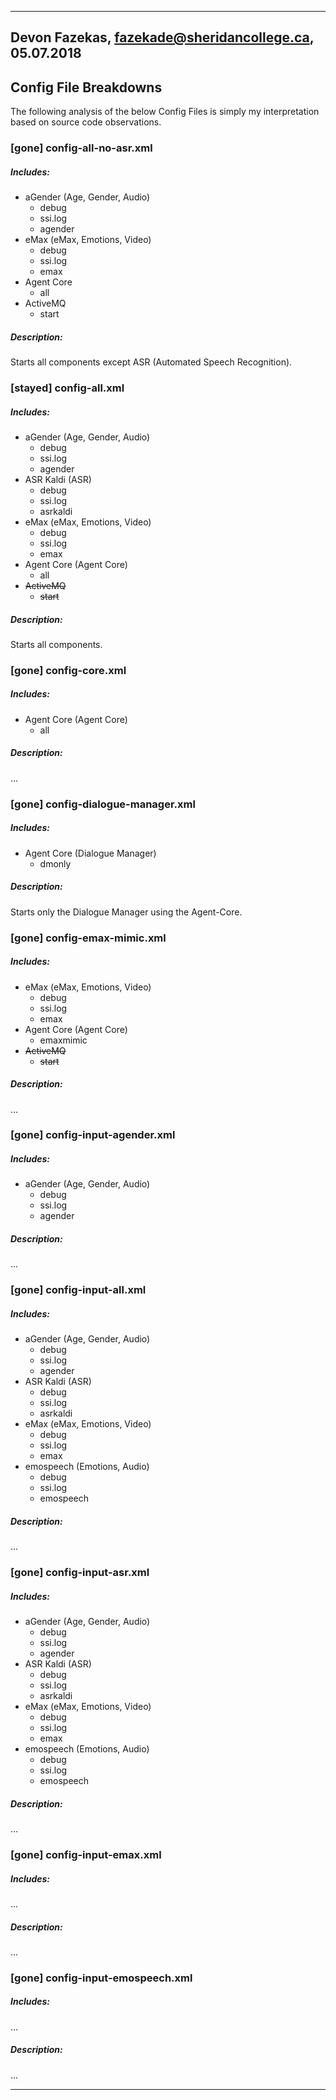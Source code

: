 -------------------------------------------------
Devon Fazekas, <fazekade@sheridancollege.ca>, 05.07.2018
-------------------------------------------------

## Config File Breakdowns

The following analysis of the below Config Files is simply my interpretation based on source code observations.



### [gone] config-all-no-asr.xml

##### Includes:
- aGender (Age, Gender, Audio)
	- debug
	- ssi.log
	- agender
- eMax (eMax, Emotions, Video)
	- debug
	- ssi.log
	- emax
- Agent Core
	- all
- ActiveMQ
	- start
##### Description:
Starts all components except ASR (Automated Speech Recognition).


### [stayed] config-all.xml

##### Includes:
- aGender (Age, Gender, Audio)
	- debug
	- ssi.log
	- agender
- ASR Kaldi (ASR)
	- debug
	- ssi.log
	- asrkaldi
- eMax (eMax, Emotions, Video)
	- debug
	- ssi.log
	- emax
- Agent Core (Agent Core)
	- all
- ~~ActiveMQ~~
	- ~~start~~

##### Description:
Starts all components.


### [gone] config-core.xml

##### Includes:
- Agent Core (Agent Core)
	- all

##### Description:
...


### [gone] config-dialogue-manager.xml

##### Includes:
- Agent Core (Dialogue Manager)
	- dmonly

##### Description:
Starts only the Dialogue Manager using the Agent-Core.


### [gone] config-emax-mimic.xml

##### Includes:
- eMax (eMax, Emotions, Video)
	- debug
	- ssi.log
	- emax
- Agent Core (Agent Core)
	- emaxmimic
- ~~ActiveMQ~~
	- ~~start~~

##### Description:
...


### [gone] config-input-agender.xml

##### Includes:
- aGender (Age, Gender, Audio)
	- debug
	- ssi.log
	- agender

##### Description:
...

### [gone] config-input-all.xml

##### Includes:
- aGender (Age, Gender, Audio)
	- debug
	- ssi.log
	- agender
- ASR Kaldi (ASR)
	- debug
	- ssi.log
	- asrkaldi
- eMax (eMax, Emotions, Video)
	- debug
	- ssi.log
	- emax
- emospeech (Emotions, Audio)
	- debug
	- ssi.log
	- emospeech

##### Description:
...


### [gone] config-input-asr.xml

##### Includes:
- aGender (Age, Gender, Audio)
	- debug
	- ssi.log
	- agender
- ASR Kaldi (ASR)
	- debug
	- ssi.log
	- asrkaldi
- eMax (eMax, Emotions, Video)
	- debug
	- ssi.log
	- emax
- emospeech (Emotions, Audio)
	- debug
	- ssi.log
	- emospeech

##### Description:
...


### [gone] config-input-emax.xml

##### Includes:
...

##### Description:
...


### [gone] config-input-emospeech.xml

##### Includes:
...

##### Description:
...

-------------------------------------------------
